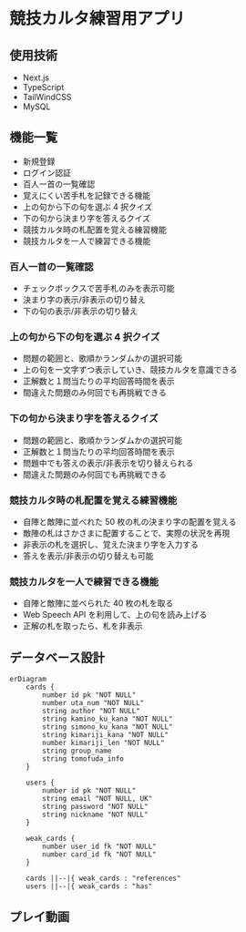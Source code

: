 # 競技カルタ練習用アプリ

## 使用技術

- Next.js
- TypeScript
- TailWindCSS
- MySQL

## 機能一覧

- 新規登録
- ログイン認証
- 百人一首の一覧確認
- 覚えにくい苦手札を記録できる機能
- 上の句から下の句を選ぶ 4 択クイズ
- 下の句から決まり字を答えるクイズ
- 競技カルタ時の札配置を覚える練習機能
- 競技カルタを一人で練習できる機能

### 百人一首の一覧確認

- チェックボックスで苦手札のみを表示可能
- 決まり字の表示/非表示の切り替え
- 下の句の表示/非表示の切り替え

### 上の句から下の句を選ぶ 4 択クイズ

- 問題の範囲と、歌順かランダムかの選択可能
- 上の句を一文字ずつ表示していき、競技カルタを意識できる
- 正解数と１問当たりの平均回答時間を表示
- 間違えた問題のみ何回でも再挑戦できる

### 下の句から決まり字を答えるクイズ

- 問題の範囲と、歌順かランダムかの選択可能
- 正解数と１問当たりの平均回答時間を表示
- 問題中でも答えの表示/非表示を切り替えられる
- 間違えた問題のみ何回でも再挑戦できる

### 競技カルタ時の札配置を覚える練習機能

- 自陣と敵陣に並べれた 50 枚の札の決まり字の配置を覚える
- 敵陣の札はさかさまに配置することで、実際の状況を再現
- 非表示の札を選択し、覚えた決まり字を入力する
- 答えを表示/非表示の切り替えも可能

### 競技カルタを一人で練習できる機能

- 自陣と敵陣に並べられた 40 枚の札を取る
- Web Speech API を利用して、上の句を読み上げる
- 正解の札を取ったら、札を非表示

## データベース設計

```mermaid
erDiagram
    cards {
        number id pk "NOT NULL"
        number uta_num "NOT NULL"
        string author "NOT NULL"
        string kamino_ku_kana "NOT NULL"
        string simono_ku_kana "NOT NULL"
        string kimariji_kana "NOT NULL"
        number kimariji_len "NOT NULL"
        string group_name
        string tomofuda_info
    }

    users {
        number id pk "NOT NULL"
        string email "NOT NULL, UK"
        string password "NOT NULL"
        string nickname "NOT NULL"
    }

    weak_cards {
        number user_id fk "NOT NULL"
        number card_id fk "NOT NULL"
    }

    cards ||--|{ weak_cards : "references"
    users ||--|{ weak_cards : "has"
```

## プレイ動画
